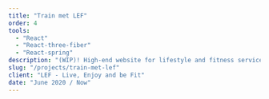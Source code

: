 ```yaml
---
title: "Train met LEF"
order: 4
tools:
  - "React"
  - "React-three-fiber"
  - "React-spring"
description: "(WIP)! High-end website for lifestyle and fitness services"
slug: "/projects/train-met-lef"
client: "LEF - Live, Enjoy and be Fit"
date: "June 2020 / Now"
---
```

